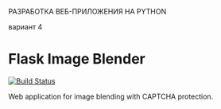 РАЗРАБОТКА ВЕБ-ПРИЛОЖЕНИЯ НА PYTHON

вариант 4
# Flask Image Blender

[![Build Status](https://travis-ci.com/your-username/your-repo.svg?branch=main)](https://travis-ci.com/your-username/your-repo)

Web application for image blending with CAPTCHA protection.
